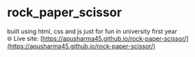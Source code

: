 # rock_paper_scissor
built using html, css and js just for fun in university first year <br>
🌐 Live site: [https://apusharma45.github.io/rock-paper-scissor/](https://apusharma45.github.io/rock-paper-scissor/)

